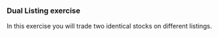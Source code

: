 ### Dual Listing exercise

In this exercise you will trade two identical stocks on different listings.

